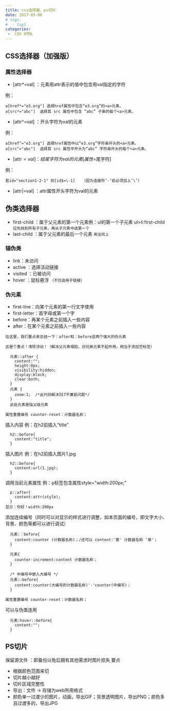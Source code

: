 ```yaml
---
title: css选择器、ps切片
date: 2017-03-08
# tags:
#  - tag1
categories:
 -  CSS HTML
---
```


## CSS选择器（加强版）


### 属性选择器

+ [attr*=val] ：元素用attr表示的值中包含用val指定的字符

 例：
  
    a[href*="e3.org"] 选择href属性中包含“e3.org”的<a>元素。
    a[src*="abc"]  选择其 src 属性中包含 “abc” 子串的每个<a>元素。

+ [attr^=val] ：开头字符为val的元素

例：

    a[href^="e3.org"] 选择href属性中以“e3.org”字符串开头的<a>元素。
    a[src^="abc"]  选择其 src 属性中开头为“abc” 字符串开头的每个<a>元素。

+ [attr$=val] ：结尾字符为val的元素 [属性$=尾字符]

例：

    若id="section1-2-1" 则[id$=\-1]   （因为连接符‘-’前必须加上‘\’）

+ [attr|=val] ：attr属性开头字符为val的元素

## 伪类选择器

+ first-child ：属于父元素的第一个元素例：ul的第一个子元素 ul>li:first-child`应先找到所有子元素，再从子元素中选第一个`
+ last-child ：属于父元素的最后一个元素 `用法同上`

### 锚伪类

+ link：未访问
+ active ：选择活动链接
+ visited ：已被访问
+ hover ：鼠标悬浮  `（不仅适用于链接）`

### 伪元素

+ first-line：向某个元素的第一行文字使用
+ first-letter：首字母或第一个字
+ before：再某个元素之前插入一些内容
+ after：在某个元素之前插入一些内容


`在这里，我们重点来总结一下：after和：before这两个强大的伪元素`

`这是个重点！清除浮动！（解决父元素塌陷，对兄弟元素不起作用，相当于添加空标签）`

```javascript:;
  元素::after {
    content:"";
    height:0px;
    visibility:hidden;
    display:block;
    clear:both;
  }
  元素 {
    zoom:1;  /*此代码解决IE7不兼容问题*/
  }
  此处元素是指父级元素
```
`属性重置编号 counter-reset：计数器名称；`

插入内容
例：在h2前插入“title”
```javascript:;
  h2::before{
    content:"title";
  }
```

插入图片
例：在h2前插入图片1.jpg
```javascript:;
  h2::before{
    content:url(1.jpg);
  }
```

调用当前元素属性
例：p标签包含属性style="width:200px;"
```javascript:;
  p::after{
    content:attr(style);
  }
显示：你好！width:200px
```

添加连续编号（同时可以对显示的样式进行调整，如本页面的编号，即文字大小、背景、颜色等都可以进行调试）
```javascript:;
  元素:：before{
    content:counter (计数器名称)；/还可以 content:'第' 计数器名称 '章'；
  }

  元素{
    counter-increment:content 计数器名称；
  }

  /* 中编号中嵌入大编号 */
  元素::before{
    content:counter(大编号的计数器名称)'-'counter(中编号)；
  }
```
`属性重置编号 counter-reset：计数器名称；`

可以与伪类连用
```javascript:;
  元素:hover::before{
    content:"";
  }
```



## PS切片

保留源文件 ：即备份以免后期有其他需求时图片损失
要点

+ 根据颜色范围来切
+ 切片越小越好
+ 切片区域完整性
+ 导出：文件 → 存储为web所用格式
+ 颜色单一过渡少的图片，动画，导出GIF；背景透明图片，导出PNG；颜色多且过渡多的，导出JPG
                    
               